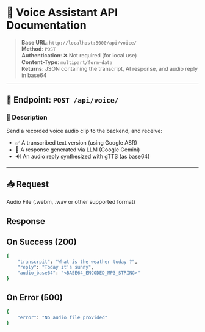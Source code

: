 # 🧠 Voice Assistant API Documentation

> **Base URL**: `http://localhost:8000/api/voice/`  
> **Method**: `POST`  
> **Authentication**: ❌ Not required (for local use)  
> **Content-Type**: `multipart/form-data`  
> **Returns**: JSON containing the transcript, AI response, and audio reply in base64

---

## 📡 Endpoint: `POST /api/voice/`

### 🎯 Description
Send a recorded voice audio clip to the backend, and receive:
- ✅ A transcribed text version (using Google ASR)
- 💬 A response generated via LLM (Google Gemini)
- 🔊 An audio reply synthesized with gTTS (as base64)

---

## 📥 Request
Audio File (.webm, .wav or other supported format)

## Response 
## On Success (200)

```bash
{
    "transcrpit": "What is the weather today ?",
    "reply": "Today it's sunny",
    "audio_base64": "<BASE64_ENCODED_MP3_STRING>"
}
```

## On Error (500)
```bash
{
    "error": "No audio file provided"
}
```


